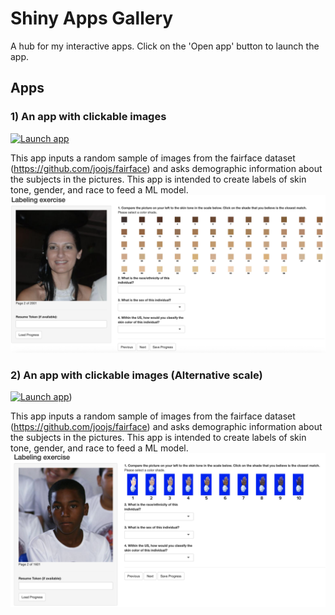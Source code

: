 # Shiny Apps Gallery

A hub for my interactive apps. Click on the 'Open app' button to launch the app.

## Apps
### 1) An app with clickable images
[![Launch app](https://img.shields.io/badge/Shiny-Open%20App-blue)](https://valenciac.shinyapps.io/Image_classification_fenty/)
  
This app inputs a random sample of images from the fairface dataset (https://github.com/joojs/fairface) and asks demographic information about the subjects in the pictures. This app is intended to create labels of skin tone, gender, and race to feed a ML model.  
![Screenshot](imgs/fenty_img.png)

### 2) An app with clickable images (Alternative scale) 
[![Launch app](https://img.shields.io/badge/Shiny-Open%20App-blue)](https://valenciac.shinyapps.io/Image_classification_nis_b/))

This app inputs a random sample of images from the fairface dataset (https://github.com/joojs/fairface) and asks demographic information about the subjects in the pictures. This app is intended to create labels of skin tone, gender, and race to feed a ML model.
![Screenshot](imgs/nis_img.png)

